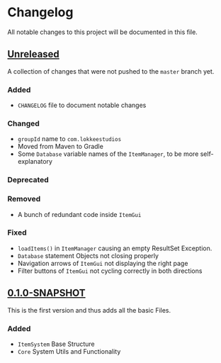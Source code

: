 # Changelog

All notable changes to this project will be documented in this file.

## [Unreleased]

A collection of changes that were not pushed to the `master` branch yet.

### Added
- `CHANGELOG` file to document notable changes

### Changed
- `groupId` name to `com.lokkeestudios`
- Moved from Maven to Gradle
- Some `Database` variable names of the `ItemManager`, to be more self-explanatory

### Deprecated

### Removed
- A bunch of redundant code inside `ItemGui`

### Fixed
- `loadItems()` in `ItemManager` causing an empty ResultSet Exception.
- `Database` statement Objects not closing properly
- Navigation arrows of `ItemGui` not displaying the right page
- Filter buttons of `ItemGui` not cycling correctly in both directions

## [0.1.0-SNAPSHOT]

This is the first version and thus adds all the basic Files.

### Added
- `ItemSystem` Base Structure
- `Core` System Utils and Functionality

[Unreleased]: https://github.com/lokkeeWasTaken/Skylands/releases/tag/Unreleased
[0.1.0-SNAPSHOT]: https://github.com/lokkeeWasTaken/Skylands/releases/tag/0.1.0-SNAPSHOT
